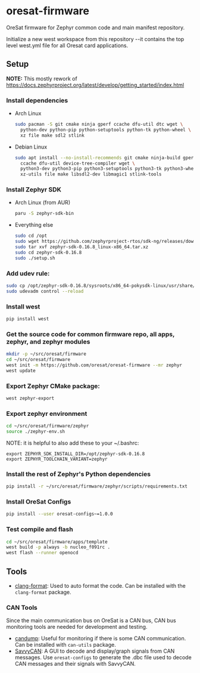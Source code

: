 # oresat-firmware

OreSat firmware for Zephyr common code and main manifest repository.

Initialize a new west workspace from this repository --it contains the top level west.yml file for all Oresat card applications.

## Setup

**NOTE:** This mostly rework of https://docs.zephyrproject.org/latest/develop/getting_started/index.html

### Install dependencies

- Arch Linux

    ```bash
    sudo pacman -S git cmake ninja gperf ccache dfu-util dtc wget \
      python-dev python-pip python-setuptools python-tk python-wheel \
      xz file make sdl2 stlink
    ```

- Debian Linux

    ```bash
    sudo apt install --no-install-recommends git cmake ninja-build gperf \
      ccache dfu-util device-tree-compiler wget \
      python3-dev python3-pip python3-setuptools python3-tk python3-wheel \
      xz-utils file make libsdl2-dev libmagic1 stlink-tools
    ```

### Install Zephyr SDK

- Arch Linux (from AUR)

    ```bash
    paru -S zephyr-sdk-bin
    ```

- Everything else

    ```bash
    sudo cd /opt
    sudo wget https://github.com/zephyrproject-rtos/sdk-ng/releases/download/v0.16.8/zephyr-sdk-0.16.8_linux-x86_64.tar.xz
    sudo tar xvf zephyr-sdk-0.16.8_linux-x86_64.tar.xz
    sudo cd zephyr-sdk-0.16.8
    sudo ./setup.sh
    ```

### Add udev rule:

```bash
sudo cp /opt/zephyr-sdk-0.16.8/sysroots/x86_64-pokysdk-linux/usr/share/openocd/contrib/60-openocd.rules /etc/udev/rules.d
sudo udevadm control --reload
```

### Install west

```bash
pip install west
```

### Get the source code for common firmware repo, all apps, zephyr, and zephyr modules

```bash
mkdir -p ~/src/oresat/firmware
cd ~/src/oresat/firmware
west init -m https://github.com/oresat/oresat-firmware --mr zephyr
west update
```

### Export Zephyr CMake package:

```bash
west zephyr-export
```

### Export zephyr environment

```bash
cd ~/src/oresat/firmware/zephyr
source ./zephyr-env.sh
```
NOTE: it is helpful to also add these to your ~/.bashrc:
```
export ZEPHYR_SDK_INSTALL_DIR=/opt/zephyr-sdk-0.16.8
export ZEPHYR_TOOLCHAIN_VARIANT=zephyr
```

### Install the rest of Zephyr's Python dependencies

```bash
pip install -r ~/src/oresat/firmware/zephyr/scripts/requirements.txt
```

### Install OreSat Configs

```bash
pip install --user oresat-configs~=1.0.0
```

### Test compile and flash

```bash
cd ~/src/oresat/firmware/apps/template
west build -p always -b nucleo_f091rc .
west flash --runner openocd
```

## Tools

- [clang-format]: Used to auto format the code. Can be installed with
  the `clang-format` package.

### CAN Tools

Since the main communication bus on OreSat is a CAN bus, CAN bus monitoring
tools are needed for development and testing.

- [candump]: Useful for monitoring if there is some CAN communication. Can be
  installed with `can-utils` package.
- [SavvyCAN]: A GUI to decode and display/graph signals from CAN messages.
  Use `oresat-configs` to generate the .dbc file used to decode CAN messages
  and their signals with SavvyCAN.

[clang-format]:https://clang.llvm.org/docs/ClangFormat.html
[candump]:https://manpages.debian.org/testing/can-utils/candump.1.en.html
[SavvyCAN]:https://github.com/collin80/SavvyCAN
